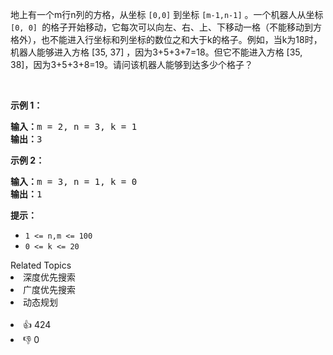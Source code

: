 <p>地上有一个m行n列的方格，从坐标 <code>[0,0]</code> 到坐标 <code>[m-1,n-1]</code> 。一个机器人从坐标 <code>[0, 0] </code>的格子开始移动，它每次可以向左、右、上、下移动一格（不能移动到方格外），也不能进入行坐标和列坐标的数位之和大于k的格子。例如，当k为18时，机器人能够进入方格 [35, 37] ，因为3+5+3+7=18。但它不能进入方格 [35, 38]，因为3+5+3+8=19。请问该机器人能够到达多少个格子？</p>

<p>&nbsp;</p>

<p><strong>示例 1：</strong></p>

<pre><strong>输入：</strong>m = 2, n = 3, k = 1
<strong>输出：</strong>3
</pre>

<p><strong>示例 2：</strong></p>

<pre><strong>输入：</strong>m = 3, n = 1, k = 0
<strong>输出：</strong>1
</pre>

<p><strong>提示：</strong></p>

<ul>
	<li><code>1 &lt;= n,m &lt;= 100</code></li>
	<li><code>0 &lt;= k&nbsp;&lt;= 20</code></li>
</ul>
<div><div>Related Topics</div><div><li>深度优先搜索</li><li>广度优先搜索</li><li>动态规划</li></div></div><br><div><li>👍 424</li><li>👎 0</li></div>